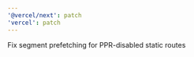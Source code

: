 ```yaml
---
'@vercel/next': patch
'vercel': patch
---
```


Fix segment prefetching for PPR-disabled static routes
